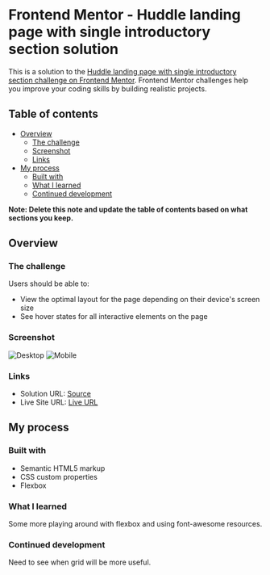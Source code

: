 # Frontend Mentor - Huddle landing page with single introductory section solution

This is a solution to the [Huddle landing page with single introductory section challenge on Frontend Mentor](https://www.frontendmentor.io/challenges/huddle-landing-page-with-a-single-introductory-section-B_2Wvxgi0). Frontend Mentor challenges help you improve your coding skills by building realistic projects. 

## Table of contents

- [Overview](#overview)
  - [The challenge](#the-challenge)
  - [Screenshot](#screenshot)
  - [Links](#links)
- [My process](#my-process)
  - [Built with](#built-with)
  - [What I learned](#what-i-learned)
  - [Continued development](#continued-development)


**Note: Delete this note and update the table of contents based on what sections you keep.**

## Overview

### The challenge

Users should be able to:

- View the optimal layout for the page depending on their device's screen size
- See hover states for all interactive elements on the page

### Screenshot

![Desktop](.results/desktop.png)
![Mobile](.results/mobile.png)

### Links

- Solution URL: [Source](https://your-solution-url.com)
- Live Site URL: [Live URL](https://hoomi88.github.io/huddle-landing-page/)

## My process

### Built with

- Semantic HTML5 markup
- CSS custom properties
- Flexbox

### What I learned

Some more playing around with flexbox and using font-awesome resources.

### Continued development

Need to see when grid will be more useful.
